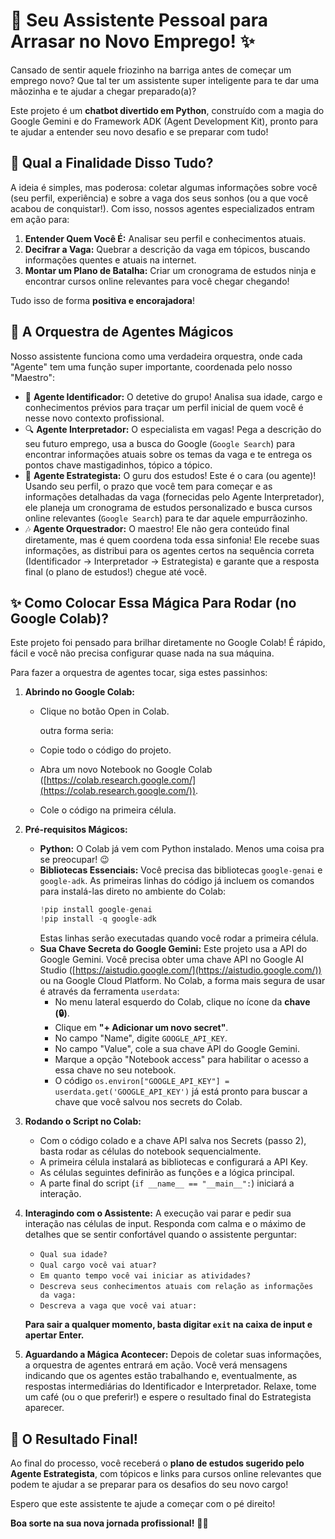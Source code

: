 # 🚀 Seu Assistente Pessoal para Arrasar no Novo Emprego! ✨

Cansado de sentir aquele friozinho na barriga antes de começar um emprego novo? Que tal ter um assistente super inteligente para te dar uma mãozinha e te ajudar a chegar preparado(a)?

Este projeto é um **chatbot divertido em Python**, construído com a magia do Google Gemini e do Framework ADK (Agent Development Kit), pronto para te ajudar a entender seu novo desafio e se preparar com tudo!

## 🤔 Qual a Finalidade Disso Tudo?

A ideia é simples, mas poderosa: coletar algumas informações sobre você (seu perfil, experiência) e sobre a vaga dos seus sonhos (ou a que você acabou de conquistar!). Com isso, nossos agentes especializados entram em ação para:

1.  **Entender Quem Você É:** Analisar seu perfil e conhecimentos atuais.
2.  **Decifrar a Vaga:** Quebrar a descrição da vaga em tópicos, buscando informações quentes e atuais na internet.
3.  **Montar um Plano de Batalha:** Criar um cronograma de estudos ninja e encontrar cursos online relevantes para você chegar chegando!

Tudo isso de forma **positiva e encorajadora**!

## 🤖 A Orquestra de Agentes Mágicos

Nosso assistente funciona como uma verdadeira orquestra, onde cada "Agente" tem uma função super importante, coordenada pelo nosso "Maestro":

* 🤖 **Agente Identificador:** O detetive do grupo! Analisa sua idade, cargo e conhecimentos prévios para traçar um perfil inicial de quem você é nesse novo contexto profissional.
* 🔍 **Agente Interpretador:** O especialista em vagas! Pega a descrição do seu futuro emprego, usa a busca do Google (`Google Search`) para encontrar informações atuais sobre os temas da vaga e te entrega os pontos chave mastigadinhos, tópico a tópico.
* 🧠 **Agente Estrategista:** O guru dos estudos! Este é o cara (ou agente)! Usando seu perfil, o prazo que você tem para começar e as informações detalhadas da vaga (fornecidas pelo Agente Interpretador), ele planeja um cronograma de estudos personalizado e busca cursos online relevantes (`Google Search`) para te dar aquele empurrãozinho.
* 🎶 **Agente Orquestrador:** O maestro! Ele não gera conteúdo final diretamente, mas é quem coordena toda essa sinfonia! Ele recebe suas informações, as distribui para os agentes certos na sequência correta (Identificador -> Interpretador -> Estrategista) e garante que a resposta final (o plano de estudos!) chegue até você.

## ✨ Como Colocar Essa Mágica Para Rodar (no Google Colab)?

Este projeto foi pensado para brilhar diretamente no Google Colab! É rápido, fácil e você não precisa configurar quase nada na sua máquina.

Para fazer a orquestra de agentes tocar, siga estes passinhos:

1.  **Abrindo no Google Colab:**
    * Clique no botão Open in Colab.

      outra forma seria:
    * Copie todo o código do projeto.
    * Abra um novo Notebook no Google Colab ([https://colab.research.google.com/](https://colab.research.google.com/)).
    * Cole o código na primeira célula.

2.  **Pré-requisitos Mágicos:**
    * **Python:** O Colab já vem com Python instalado. Menos uma coisa pra se preocupar! 😉
    * **Bibliotecas Essenciais:** Você precisa das bibliotecas `google-genai` e `google-adk`. As primeiras linhas do código já incluem os comandos para instalá-las direto no ambiente do Colab:
        ```python
        !pip install google-genai
        !pip install -q google-adk
        ```
        Estas linhas serão executadas quando você rodar a primeira célula.
    * **Sua Chave Secreta do Google Gemini:** Este projeto usa a API do Google Gemini. Você precisa obter uma chave API no Google AI Studio ([https://aistudio.google.com/](https://aistudio.google.com/)) ou na Google Cloud Platform. No Colab, a forma mais segura de usar é através da ferramenta `userdata`:
        * No menu lateral esquerdo do Colab, clique no ícone da **chave (🔒)**.
        * Clique em **"+ Adicionar um novo secret"**.
        * No campo "Name", digite `GOOGLE_API_KEY`.
        * No campo "Value", cole a sua chave API do Google Gemini.
        * Marque a opção "Notebook access" para habilitar o acesso a essa chave no seu notebook.
        * O código `os.environ["GOOGLE_API_KEY"] = userdata.get('GOOGLE_API_KEY')` já está pronto para buscar a chave que você salvou nos secrets do Colab.

3.  **Rodando o Script no Colab:**
    * Com o código colado e a chave API salva nos Secrets (passo 2), basta rodar as células do notebook sequencialmente.
    * A primeira célula instalará as bibliotecas e configurará a API Key.
    * As células seguintes definirão as funções e a lógica principal.
    * A parte final do script (`if __name__ == "__main__":`) iniciará a interação.

4.  **Interagindo com o Assistente:**
    A execução vai parar e pedir sua interação nas células de input. Responda com calma e o máximo de detalhes que se sentir confortável quando o assistente perguntar:

    * `Qual sua idade?`
    * `Qual cargo você vai atuar?`
    * `Em quanto tempo você vai iniciar as atividades?`
    * `Descreva seus conhecimentos atuais com relação as informações da vaga:`
    * `Descreva a vaga que você vai atuar:`

    **Para sair a qualquer momento, basta digitar `exit` na caixa de input e apertar Enter.**

5.  **Aguardando a Mágica Acontecer:**
    Depois de coletar suas informações, a orquestra de agentes entrará em ação. Você verá mensagens indicando que os agentes estão trabalhando e, eventualmente, as respostas intermediárias do Identificador e Interpretador. Relaxe, tome um café (ou o que preferir!) e espere o resultado final do Estrategista aparecer.

## 🎉 O Resultado Final!

Ao final do processo, você receberá o **plano de estudos sugerido pelo Agente Estrategista**, com tópicos e links para cursos online relevantes que podem te ajudar a se preparar para os desafios do seu novo cargo!

Espero que este assistente te ajude a começar com o pé direito!


**Boa sorte na sua nova jornada profissional!** 💪✨
